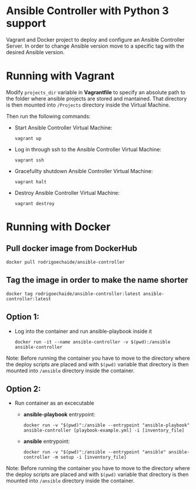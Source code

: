 # Ansible Controller with Python 3 support

Vagrant and Docker project to deploy and configure an Ansible Controller Server. In order to change Ansible version move to a specific tag with the desired Ansible version.


# Running with Vagrant

Modify `projects_dir` variable in **Vagrantfile** to specify an absolute path to the folder where ansible projects are stored and mantained. That directory is then mounted into `/Projects` directory inside the Virtual Machine.

Then run the following commands:

* Start Ansible Controller Virtual Machine:

	```
	vagrant up
	```

* Log in through ssh to the Ansible Controller Virtual Machine:

	```
	vagrant ssh
	```

* Gracefullty shutdown Ansible Controller Virtual Machine:

	```
	vagrant halt
	```

* Destroy Ansible Controller Virtual Machine:

	```
	vagrant destroy
	```

# Running with Docker

## Pull docker image from DockerHub

```
docker pull rodrigoechaide/ansible-controller
```

## Tag the image in order to make the name shorter

```
docker tag rodrigoechaide/ansible-controller:latest ansible-controller:latest
```

## Option 1:

* Log into the container and run ansible-playbook inside it

    ```
    docker run -it --name ansible-controller -v $(pwd):/ansible ansible-controller
    ```

Note: Before running the container you have to move to the directory where the deploy scripts are placed and with `$(pwd)` variable that directory is then mounted into `/ansible` directory inside the container.

## Option 2:

* Run container as an excecutable

    * **ansible-playbook** entrypoint:
    
        ```
        docker run -v "$(pwd)":/ansible --entrypoint "ansible-playbook" ansible-controller [playbook-example.yml] -i [inventory_file]
        ```
    
    * **ansible** entrypoint:
    
        ```
        docker run -v "$(pwd)":/ansible --entrypoint "ansible" ansible-controller -m setup -i [inventory_file]
        ```
    
Note: Before running the container you have to move to the directory where the deploy scripts are placed and with `$(pwd)` variable that directory is then mounted into `/ansible` directory inside the container.
    
